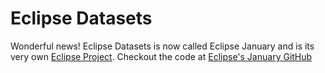 # Eclipse Datasets

Wonderful news! Eclipse Datasets is now called Eclipse January and is its very own [Eclipse Project](https://eclipse.org/january). Checkout the code at [Eclipse's January GitHub](https://github.com/eclipse/january)
